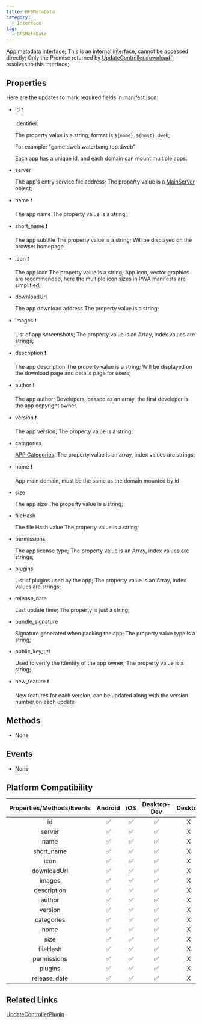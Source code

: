 ```yaml
---
title: BFSMetaData
category:
  - Interface
tag:
  - BFSMetaData
---
```


App metadata interface;
This is an internal interface, cannot be accessed directly;
Only the Promise returned by [UpdateController.download()](../../plugin/update-controller/download.md) resolves to this interface;

 
## Properties

  Here are the updates to mark required fields in [manifest.json](../../../app/index.md):

  - id ❗️

    Identifier; 
    
    The property value is a string; format is `${name}.${host}.dweb`;
    
    For example: "game.dweb.waterbang.top.dweb"
    
    Each app has a unique id, and each domain can mount multiple apps.

  - server

    The app's entry service file address;
    The property value is a [MainServer](../main-server/index.md) object; 

  - name ❗️

    The app name
    The property value is a string;


  - short_name ❗️

    The app subtitle
    The property value is a string;
    Will be displayed on the browser homepage

  - icon ❗️

    The app icon
    The property value is a string;
    App icon, vector graphics are recommended, here the multiple icon sizes in PWA manifests are simplified;


  - downloadUrl

    The app download address
    The property value is a string;


  - images ❗️

    List of app screenshots;
    The property value is an Array, index values are strings;

  - description ❗️

    The app description
    The property value is a string;
    Will be displayed on the download page and details page for users;

  - author ❗️

    The app author;
    Developers, passed as an array, the first developer is the app copyright owner.

  - version ❗️

    The app version;
    The property value is a string;

  - categories

    [APP Categories](https://github.com/w3c/manifest/wiki/Categories).
    The property value is an array, index values are strings;

  - home ❗️

    App main domain, must be the same as the domain mounted by id

  - size

    The app size
    The property value is a string;

  - fileHash

    The file Hash value
    The property value is a string;

  - permissions

    The app license type;
    The property value is an Array, index values are strings;

  - plugins

    List of plugins used by the app;
    The property value is an Array, index values are strings;

  - release_date

    Last update time;
    The property is just a string;

  - bundle_signature

    Signature generated when packing the app;
    The property value type is a string;

  - public_key_url

    Used to verify the identity of the app owner;
    The property value is a string;

  - new_feature ❗️

    New features for each version, can be updated along with the version number on each update


## Methods

  - None

## Events

  - None 

## Platform Compatibility

| Properties/Methods/Events | Android | iOS | Desktop-Dev | Desktop |  
|:-----------------------:|:-------:|:---:|:----------:|:-------:|
| id                      | ✅       | ✅   | ✅          | X       |
| server                  | ✅       | ✅   | ✅          | X       |
| name                    | ✅       | ✅   | ✅          | X       |
| short_name              | ✅       | ✅   | ✅          | X       |
| icon                    | ✅       | ✅   | ✅          | X       |
| downloadUrl             | ✅       | ✅   | ✅          | X       |
| images                  | ✅       | ✅   | ✅          | X       |
| description             | ✅       | ✅   | ✅          | X       |
| author                  | ✅       | ✅   | ✅          | X       |  
| version                 | ✅       | ✅   | ✅          | X       |
| categories              | ✅       | ✅   | ✅          | X       |
| home                    | ✅       | ✅   | ✅          | X       |
| size                    | ✅       | ✅   | ✅          | X       |
| fileHash                | ✅       | ✅   | ✅          | X       |
| permissions             | ✅       | ✅   | ✅          | X       |
| plugins                 | ✅       | ✅   | ✅          | X       |
| release_date            | ✅       | ✅   | ✅          | X       |

## Related Links

[UpdateControllerPlugin](../../plugin/update-controller/index.md)